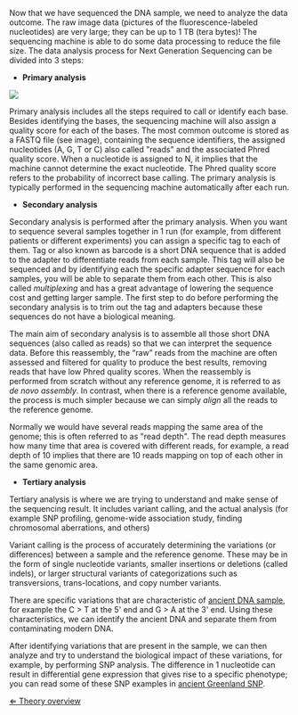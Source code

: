 Now that we have sequenced the DNA sample, we need to analyze the data
outcome. The raw image data (pictures of the fluorescence-labeled
nucleotides) are very large; they can be up to 1 TB (tera bytes)! The
sequencing machine is able to do some data processing to reduce the file
size. The data analysis process for Next Generation Sequencing can be
divided into 3 steps:

-   **Primary analysis**

![]( IlluminaData.jpg)

Primary analysis includes all the steps required to call or identify
each base. Besides identifying the bases, the sequencing machine will
also assign a quality score for each of the bases. The most common
outcome is stored as a FASTQ file (see image), containing the sequence
identifiers, the assigned nucleotides (A, G, T or C) also called "reads"
and the associated Phred quality score. When a nucleotide is assigned to
N, it implies that the machine cannot determine the exact nucleotide.
The Phred quality score refers to the probability of incorrect base
calling. The primary analysis is typically performed in the sequencing
machine automatically after each run.

-   **Secondary analysis**

Secondary analysis is performed after the primary analysis. When you
want to sequence several samples together in 1 run (for example, from
different patients or different experiments) you can assign a specific
tag to each of them. Tag or also known as barcode is a short DNA
sequence that is added to the adapter to differentiate reads from each
sample. This tag will also be sequenced and by identifying each the
specific adapter sequence for each samples, you will be able to separate
them from each other. This is also called *multiplexing* and has a great
advantage of lowering the sequence cost and getting larger sample. The
first step to do before performing the secondary analysis is to trim out
the tag and adapters because these sequences do not have a biological
meaning.

The main aim of secondary analysis is to assemble all those short DNA
sequences (also called as reads) so that we can interpret the sequence
data. Before this reassembly, the “raw” reads from the machine are often
assessed and filtered for quality to produce the best results, removing
reads that have low Phred quality scores. When the reassembly is
performed from scratch without any reference genome, it is referred to
as *de novo assembly*. In contrast, when there is a reference genome
available, the process is much simpler because we can simply *align* all
the reads to the reference genome.

Normally we would have several reads mapping the same area of the
genome; this is often referred to as "read depth". The read depth
measures how many time that area is covered with different reads, for
example, a read depth of 10 implies that there are 10 reads mapping on
top of each other in the same genomic area.

-   **Tertiary analysis**

Tertiary analysis is where we are trying to understand and make sense of
the sequencing result. It includes variant calling, and the actual
analysis (for example SNP profiling, genome-wide association study,
finding chromosomal aberrations, and others)

Variant calling is the process of accurately determining the variations
(or differences) between a sample and the reference genome. These may be
in the form of single nucleotide variants, smaller insertions or
deletions (called indels), or larger structural variants of
categorizations such as transversions, trans-locations, and copy number
variants.

There are specific variations that are characteristic of [ancient DNA
sample](/wiki/ancient_DNA_sample "wikilink"), for example the C \> T at the 5'
end and G \> A at the 3' end. Using these characteristics, we can
identify the ancient DNA and separate them from contaminating modern
DNA.

After identifying variations that are present in the sample, we can then
analyze and try to understand the biological impact of these variations,
for example, by performing SNP analysis. The difference in 1 nucleotide
can result in differential gene expression that gives rise to a specific
phenotype; you can read some of these SNP examples in [ancient Greenland
SNP](/wiki/ancient_Greenland_SNP "wikilink").

[⇐ Theory overview](/wiki/NGS_Case "wikilink")

